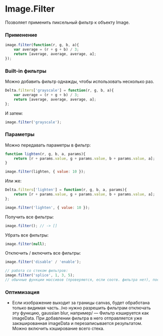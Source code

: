 Image.Filter
===================

Позволяет применить пиксельный фильтр к объекту Image.
### Применение
```js
image.filter(function(r, g, b, a){
    var average = (r + g + b) / 3;
    return [average, average, average, a];
});
```

### Built-in фильтры
Можно добавить фильтр однажды, чтобы использовать несколько раз.
```js
Delta.filters['grayscale'] = function(r, g, b, a){
    var average = (r + g + b) / 3;
    return [average, average, average, a];
};
```
И затем:
```js
image.filter('grayscale');
```

### Параметры
Можно передавать параметры в фильтр:
```js
function lighten(r, g, b, a, params){
    return [r + params.value, g + params.value, b + params.value, a];
}

image.filter(lighten, { value: 10 });
```
Или же:
```js
Delta.filters['lighten'] = function(r, g, b, a, params){
    return [r + params.value, g + params.value, b + params.value, a];
};

image.filter('lighten', { value: 10 });
```

Получить все фильтры:
```js
image.filter(); // -> []
```

Убрать все фильтры:
```js
image.filter(null);
```

Отключить / включить все фильтры:
```js
image.filter('disable' / 'enable');

// работа со стеком фильтров:
image.filter('splice', 1, 3, 5);
// обычные функции массивов (проверяются, если соотв. фильтра нет), после которых вызывается update
```

### Оптимизация
 - Если изображение выходит за границы canvas, будет обработана только видимая часть. /но нужно разрешить фильтрам отключать эту функцию, gaussian blur, например/
 — Фильтр кэшируется как imageData. При добавлении фильтра в него отправляется уже закэшированная imageData и перезаписывается результатом. Можно включить кэширование всего стека.